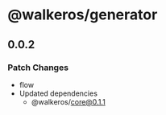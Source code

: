 # @walkeros/generator

## 0.0.2

### Patch Changes

- flow
- Updated dependencies
  - @walkeros/core@0.1.1
